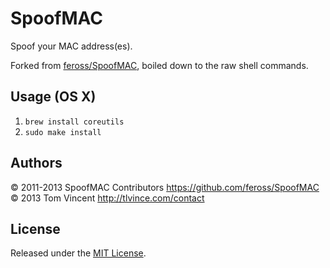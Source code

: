 # SpoofMAC

Spoof your MAC address(es).

Forked from [feross/SpoofMAC][], boiled down to the raw shell commands.

  [feross/SpoofMAC]: https://github.com/feross/SpoofMAC

## Usage (OS X)

1. `brew install coreutils`
2. `sudo make install`

## Authors

© 2011-2013 SpoofMAC Contributors <https://github.com/feross/SpoofMAC>  
© 2013 Tom Vincent <http://tlvince.com/contact>

## License

Released under the [MIT License][license].

  [license]: https://github.com/feross/SpoofMAC#mit-license
